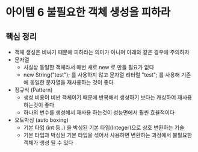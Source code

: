 # 아이템 6 불필요한 객체 생성을 피하라
## 핵심 정리
* 객체 생성은 비싸기 때문에 피하라는 의미가 아니며 아래와 같은 경우에 주의하자
* 문자열
  * 사실상 동일한 객체라서 매번 새로 new 로 만들 필요가 없다
  * new String("test"); 를 사용하지 않고 문자열 리터럴 "test"; 를 사용해 기존에 동일한 문자열을 재사용하는 것이 좋다
* 정규식 (Pattern)
  * 생성 비용이 비싼 객체이기 때문에 반복해서 생성하기 보다는 캐싱하여 재사용 하는것이 좋다
  * 하나의 변수를 생성해서 재사용 하는것이 성능면에서 훨씬 효율적이다
* 오토박싱 (auto boxing)
  * 기본 타입 (int 등..) 을 박싱된 기본 타입(Integer)으로 상호 변환하는 기술
  * 기본 타입과 박싱된 기본 타입을 섞어서 사용하면 변환하는 과정에서 불필요한 객체가 생성 될 수 있다
